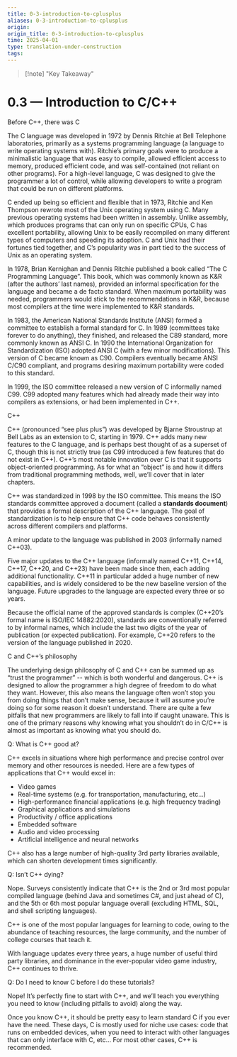 ```yaml
---
title: 0-3-introduction-to-cplusplus
aliases: 0-3-introduction-to-cplusplus
origin: 
origin_title: 0-3-introduction-to-cplusplus
time: 2025-04-01 
type: translation-under-construction
tags:
---
```


> [!note] "Key Takeaway"

# 0.3 — Introduction to C/C++

Before C++, there was C

The C language was developed in 1972 by Dennis Ritchie at Bell Telephone laboratories, primarily as a systems programming language (a language to write operating systems with). Ritchie’s primary goals were to produce a minimalistic language that was easy to compile, allowed efficient access to memory, produced efficient code, and was self-contained (not reliant on other programs). For a high-level language, C was designed to give the programmer a lot of control, while allowing developers to write a program that could be run on different platforms.

C ended up being so efficient and flexible that in 1973, Ritchie and Ken Thompson rewrote most of the Unix operating system using C. Many previous operating systems had been written in assembly. Unlike assembly, which produces programs that can only run on specific CPUs, C has excellent portability, allowing Unix to be easily recompiled on many different types of computers and speeding its adoption. C and Unix had their fortunes tied together, and C’s popularity was in part tied to the success of Unix as an operating system.

In 1978, Brian Kernighan and Dennis Ritchie published a book called “The C Programming Language”. This book, which was commonly known as K&R (after the authors’ last names), provided an informal specification for the language and became a de facto standard. When maximum portability was needed, programmers would stick to the recommendations in K&R, because most compilers at the time were implemented to K&R standards.

In 1983, the American National Standards Institute (ANSI) formed a committee to establish a formal standard for C. In 1989 (committees take forever to do anything), they finished, and released the C89 standard, more commonly known as ANSI C. In 1990 the International Organization for Standardization (ISO) adopted ANSI C (with a few minor modifications). This version of C became known as C90. Compilers eventually became ANSI C/C90 compliant, and programs desiring maximum portability were coded to this standard.

In 1999, the ISO committee released a new version of C informally named C99. C99 adopted many features which had already made their way into compilers as extensions, or had been implemented in C++.

C++

C++ (pronounced “see plus plus”) was developed by Bjarne Stroustrup at Bell Labs as an extension to C, starting in 1979. C++ adds many new features to the C language, and is perhaps best thought of as a superset of C, though this is not strictly true (as C99 introduced a few features that do not exist in C++). C++’s most notable innovation over C is that it supports object-oriented programming. As for what an “object” is and how it differs from traditional programming methods, well, we’ll cover that in later chapters.

C++ was standardized in 1998 by the ISO committee. This means the ISO standards committee approved a document (called a **standards document**) that provides a formal description of the C++ language. The goal of standardization is to help ensure that C++ code behaves consistently across different compilers and platforms.

A minor update to the language was published in 2003 (informally named C++03).

Five major updates to the C++ language (informally named C++11, C++14, C++17, C++20, and C++23) have been made since then, each adding additional functionality. C++11 in particular added a huge number of new capabilities, and is widely considered to be the new baseline version of the language. Future upgrades to the language are expected every three or so years.

Because the official name of the approved standards is complex (C++20’s formal name is ISO/IEC 14882:2020), standards are conventionally referred to by informal names, which include the last two digits of the year of publication (or expected publication). For example, C++20 refers to the version of the language published in 2020.

C and C++’s philosophy

The underlying design philosophy of C and C++ can be summed up as “trust the programmer” -- which is both wonderful and dangerous. C++ is designed to allow the programmer a high degree of freedom to do what they want. However, this also means the language often won’t stop you from doing things that don’t make sense, because it will assume you’re doing so for some reason it doesn’t understand. There are quite a few pitfalls that new programmers are likely to fall into if caught unaware. This is one of the primary reasons why knowing what you shouldn’t do in C/C++ is almost as important as knowing what you should do.

Q: What is C++ good at?

C++ excels in situations where high performance and precise control over memory and other resources is needed. Here are a few types of applications that C++ would excel in:

- Video games
- Real-time systems (e.g. for transportation, manufacturing, etc…)
- High-performance financial applications (e.g. high frequency trading)
- Graphical applications and simulations
- Productivity / office applications
- Embedded software
- Audio and video processing
- Artificial intelligence and neural networks

C++ also has a large number of high-quality 3rd party libraries available, which can shorten development times significantly.

Q: Isn’t C++ dying?

Nope. Surveys consistently indicate that C++ is the 2nd or 3rd most popular compiled language (behind Java and sometimes C#, and just ahead of C), and the 5th or 6th most popular language overall (excluding HTML, SQL, and shell scripting languages).

C++ is one of the most popular languages for learning to code, owing to the abundance of teaching resources, the large community, and the number of college courses that teach it.

With language updates every three years, a huge number of useful third party libraries, and dominance in the ever-popular video game industry, C++ continues to thrive.

Q: Do I need to know C before I do these tutorials?

Nope! It’s perfectly fine to start with C++, and we’ll teach you everything you need to know (including pitfalls to avoid) along the way.

Once you know C++, it should be pretty easy to learn standard C if you ever have the need. These days, C is mostly used for niche use cases: code that runs on embedded devices, when you need to interact with other languages that can only interface with C, etc… For most other cases, C++ is recommended.
